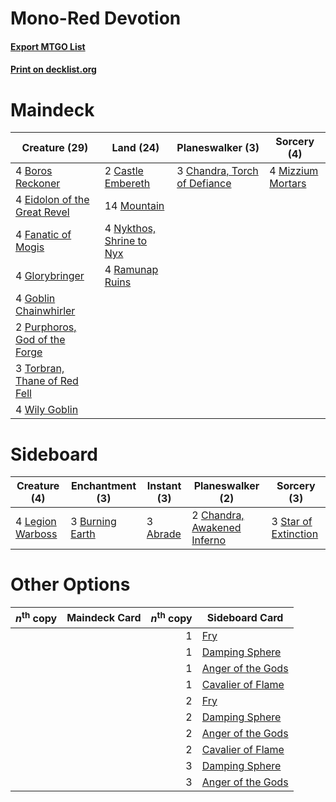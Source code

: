 # Mono-Red Devotion

#### [Export MTGO List](../collection/Mono-Red%20Devotion/Mono-Red%20Devotion.txt)
#### [Print on decklist.org](http://decklist.org/?deckmain=4%09Boros%20Reckoner%0A2%09Castle%20Embereth%0A3%09Chandra,%20Torch%20of%20Defiance%0A4%09Eidolon%20of%20the%20Great%20Revel%0A4%09Fanatic%20of%20Mogis%0A4%09Glorybringer%0A4%09Goblin%20Chainwhirler%0A4%09Mizzium%20Mortars%0A14%09Mountain%0A4%09Nykthos,%20Shrine%20to%20Nyx%0A2%09Purphoros,%20God%20of%20the%20Forge%0A4%09Ramunap%20Ruins%0A3%09Torbran,%20Thane%20of%20Red%20Fell%0A4%09Wily%20Goblin&deckside=3%09Abrade%0A3%09Burning%20Earth%0A2%09Chandra,%20Awakened%20Inferno%0A4%09Legion%20Warboss%0A3%09Star%20of%20Extinction)
# Maindeck

|                                             Creature (29)                                              |                                             Land (24)                                             |                                           Planeswalker (3)                                            |                                        Sorcery (4)                                         |
|--------------------------------------------------------------------------------------------------------|---------------------------------------------------------------------------------------------------|-------------------------------------------------------------------------------------------------------|--------------------------------------------------------------------------------------------|
|4 [Boros Reckoner](http://gatherer.wizards.com/Pages/Card/Details.aspx?multiverseid=455762)             |2 [Castle Embereth](http://gatherer.wizards.com/Pages/Card/Details.aspx?multiverseid=473201)       |3 [Chandra, Torch of Defiance](http://gatherer.wizards.com/Pages/Card/Details.aspx?multiverseid=417683)|4 [Mizzium Mortars](http://gatherer.wizards.com/Pages/Card/Details.aspx?multiverseid=405302)|
|4 [Eidolon of the Great Revel](http://gatherer.wizards.com/Pages/Card/Details.aspx?multiverseid=442117) |14 [Mountain](http://gatherer.wizards.com/Pages/Card/Details.aspx?multiverseid=439859)             |                                                                                                       |                                                                                            |
|4 [Fanatic of Mogis](http://gatherer.wizards.com/Pages/Card/Details.aspx?multiverseid=373511)           |4 [Nykthos, Shrine to Nyx](http://gatherer.wizards.com/Pages/Card/Details.aspx?multiverseid=373713)|                                                                                                       |                                                                                            |
|4 [Glorybringer](http://gatherer.wizards.com/Pages/Card/Details.aspx?multiverseid=426836)               |4 [Ramunap Ruins](http://gatherer.wizards.com/Pages/Card/Details.aspx?multiverseid=430870)         |                                                                                                       |                                                                                            |
|4 [Goblin Chainwhirler](http://gatherer.wizards.com/Pages/Card/Details.aspx?multiverseid=443017)        |                                                                                                   |                                                                                                       |                                                                                            |
|2 [Purphoros, God of the Forge](http://gatherer.wizards.com/Pages/Card/Details.aspx?multiverseid=373556)|                                                                                                   |                                                                                                       |                                                                                            |
|3 [Torbran, Thane of Red Fell](http://gatherer.wizards.com/Pages/Card/Details.aspx?multiverseid=473109) |                                                                                                   |                                                                                                       |                                                                                            |
|4 [Wily Goblin](http://gatherer.wizards.com/Pages/Card/Details.aspx?multiverseid=435329)                |                                                                                                   |                                                                                                       |                                                                                            |


# Sideboard

|                                       Creature (4)                                        |                                     Enchantment (3)                                      |                                    Instant (3)                                    |                                           Planeswalker (2)                                           |                                          Sorcery (3)                                          |
|-------------------------------------------------------------------------------------------|------------------------------------------------------------------------------------------|-----------------------------------------------------------------------------------|------------------------------------------------------------------------------------------------------|-----------------------------------------------------------------------------------------------|
|4 [Legion Warboss](http://gatherer.wizards.com/Pages/Card/Details.aspx?multiverseid=452859)|3 [Burning Earth](http://gatherer.wizards.com/Pages/Card/Details.aspx?multiverseid=370696)|3 [Abrade](http://gatherer.wizards.com/Pages/Card/Details.aspx?multiverseid=430772)|2 [Chandra, Awakened Inferno](http://gatherer.wizards.com/Pages/Card/Details.aspx?multiverseid=466881)|3 [Star of Extinction](http://gatherer.wizards.com/Pages/Card/Details.aspx?multiverseid=435315)|


# Other Options

|*n*<sup>th</sup> copy|Maindeck Card|*n*<sup>th</sup> copy|                                       Sideboard Card                                       |
|---------------------|-------------|--------------------:|--------------------------------------------------------------------------------------------|
|                     |             |                    1|[Fry](http://gatherer.wizards.com/Pages/Card/Details.aspx?multiverseid=466894)              |
|                     |             |                    1|[Damping Sphere](http://gatherer.wizards.com/Pages/Card/Details.aspx?multiverseid=443101)   |
|                     |             |                    1|[Anger of the Gods](http://gatherer.wizards.com/Pages/Card/Details.aspx?multiverseid=438682)|
|                     |             |                    1|[Cavalier of Flame](http://gatherer.wizards.com/Pages/Card/Details.aspx?multiverseid=466879)|
|                     |             |                    2|[Fry](http://gatherer.wizards.com/Pages/Card/Details.aspx?multiverseid=466894)              |
|                     |             |                    2|[Damping Sphere](http://gatherer.wizards.com/Pages/Card/Details.aspx?multiverseid=443101)   |
|                     |             |                    2|[Anger of the Gods](http://gatherer.wizards.com/Pages/Card/Details.aspx?multiverseid=438682)|
|                     |             |                    2|[Cavalier of Flame](http://gatherer.wizards.com/Pages/Card/Details.aspx?multiverseid=466879)|
|                     |             |                    3|[Damping Sphere](http://gatherer.wizards.com/Pages/Card/Details.aspx?multiverseid=443101)   |
|                     |             |                    3|[Anger of the Gods](http://gatherer.wizards.com/Pages/Card/Details.aspx?multiverseid=438682)|

